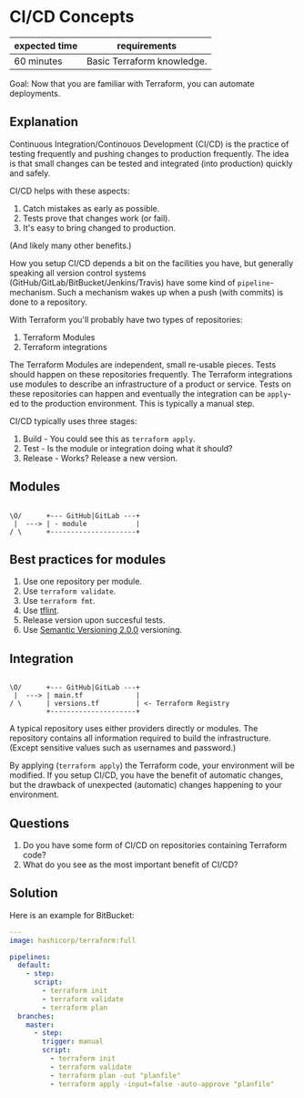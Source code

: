 # CI/CD Concepts

|expected time|requirements              |
|-------------|--------------------------|
|60 minutes   |Basic Terraform knowledge.|

Goal: Now that you are familiar with Terraform, you can automate deployments.

## Explanation

Continuous Integration/Continouos Development (CI/CD) is the practice of testing frequently and pushing changes to production frequently. The idea is that small changes can be tested and integrated (into production) quickly and safely.

CI/CD helps with these aspects:

1. Catch mistakes as early as possible.
2. Tests prove that changes work (or fail).
3. It's easy to bring changed to production.

(And likely many other benefits.)

How you setup CI/CD depends a bit on the facilities you have, but generally speaking all version control systems (GitHub/GitLab/BitBucket/Jenkins/Travis) have some kind of `pipeline`-mechanism. Such a mechanism wakes up when a push (with commits) is done to a repository.

With Terraform you'll probably have two types of repositories:

1. Terraform Modules
2. Terraform integrations

The Terraform Modules are independent, small re-usable pieces. Tests should happen on these repositories frequently.
The Terraform integrations use modules to describe an infrastructure of a product or service. Tests on these repositories can happen and eventually the integration can be `apply`-ed to the production environment. This is typically a manual step.

CI/CD typically uses three stages:

1. Build - You could see this as `terraform apply`.
2. Test - Is the module or integration doing what it should?
3. Release - Works? Release a new version.

## Modules

```text

\O/      +--- GitHub|GitLab ---+
 |  ---> | - module            |
/ \      +---------------------+
```

## Best practices for modules

1. Use one repository per module.
2. Use `terraform validate`.
3. Use `terraform fmt`.
4. Use [tflint](https://github.com/wata727/tflint).
5. Release version upon succesful tests.
6. Use [Semantic Versioning 2.0.0](https://semver.org/) versioning.

## Integration

```text

\O/      +--- GitHub|GitLab ---+
 |  ---> | main.tf             |
/ \      | versions.tf         | <- Terraform Registry
         +---------------------+
```

A typical repository uses either providers directly or modules. The repository contains all information required to build the infrastructure. (Except sensitive values such as usernames and password.)

By applying (`terraform apply`) the Terraform code, your environment will be modified. If you setup CI/CD, you have the benefit of automatic changes, but the drawback of unexpected (automatic) changes happening to your environment.

## Questions

1. Do you have some form of CI/CD on repositories containing Terraform code?
2. What do you see as the most important benefit of CI/CD?

## Solution

Here is an example for BitBucket:

```yaml
---
image: hashicorp/terraform:full

pipelines:
  default:
    - step:
      script:
        - terraform init
        - terraform validate
        - terraform plan
  branches:
    master:
      - step:
        trigger: manual
        script:
          - terraform init
          - terraform validate
          - terraform plan -out "planfile"
          - terraform apply -input=false -auto-approve "planfile"
```
